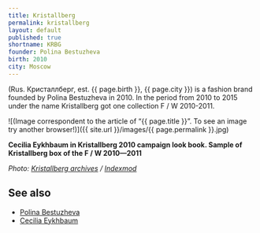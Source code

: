```yaml
---
title: Kristallberg
permalink: kristallberg
layout: default
published: true
shortname: KRBG
founder: Polina Bestuzheva
birth: 2010
city: Moscow
---
```

(Rus. Кристаллберг, est. {{ page.birth }}, {{ page.city }}) is a fashion brand founded by Polina Bestuzheva in 2010. In the period from 2010 to 2015 under the name Kristallberg got one collection F / W 2010-2011.

![(Image correspondent to the article of “{{ page.title }}”. To see an image try another browser!)]({{ site.url }}/images/{{ page.permalink }}.jpg)

**Cecilia Eykhbaum in Kristallberg 2010 campaign look book. Sample of Kristallberg box of the F / W 2010—2011**

*Photo: [Kristallberg archives](index) / [Indexmod](index)*

## See also

+ [Polina Bestuzheva](bestuzheva-polina)
+ [Cecilia Eykhbaum](eykhbaum-cecilia)
